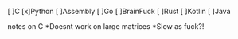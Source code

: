 [ ]C
[x]Python
[ ]Assembly
[ ]Go
[ ]BrainFuck
[ ]Rust
[ ]Kotlin
[ ]Java




notes on C
 *Doesnt work on large matrices
 *Slow as fuck?!


